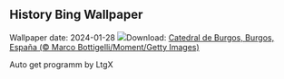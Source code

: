 ## History Bing Wallpaper
Wallpaper date: 2024-01-28
![](https://www.bing.com/th?id=OHR.SanLesmesBurgos_ES-ES5995468445_UHD.jpg&w=1000)Download: [Catedral de Burgos, Burgos, España (© Marco Bottigelli/Moment/Getty Images)](https://www.bing.com/th?id=OHR.SanLesmesBurgos_ES-ES5995468445_UHD.jpg)

Auto get programm by LtgX
